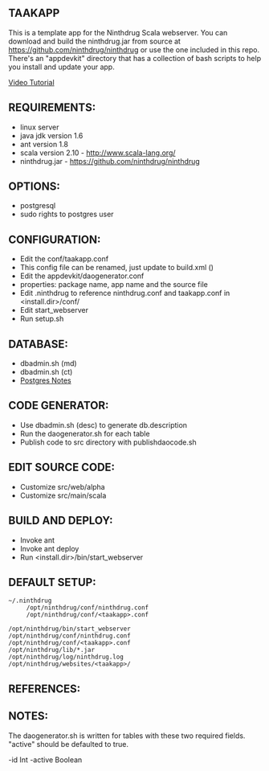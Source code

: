 ## TAAKAPP 
This is a template app for the Ninthdrug Scala webserver. You can download and build the ninthdrug.jar from source at https://github.com/ninthdrug/ninthdrug or use the one included in this repo. There's an "appdevkit" directory that has a collection of bash scripts to help you install and update your app.

[Video Tutorial](http://youtu.be/4Y3x2uriPhU)

## REQUIREMENTS:

* linux server
* java jdk version 1.6
* ant version 1.8
* scala version 2.10 - http://www.scala-lang.org/
*  ninthdrug.jar - https://github.com/ninthdrug/ninthdrug

## OPTIONS:

* postgresql
* sudo rights to postgres user

## CONFIGURATION:

* Edit the conf/taakapp.conf
* This config file can be renamed, just update to build.xml (<property file="conf/taakapp.conf"/>)
* Edit the appdevkit/daogenerator.conf
* properties: package name, app name and the source file
* Edit .ninthdrug to reference ninthdrug.conf and taakapp.conf in <install.dir>/conf/
* Edit start_webserver
* Run setup.sh

## DATABASE:

* dbadmin.sh (md) 
* dbadmin.sh (ct)
* [Postgres Notes](https://github.com/kyledinh/toolkit/wiki/Postgres)

## CODE GENERATOR:
 
* Use dbadmin.sh (desc) to generate db.description
* Run the daogenerator.sh <tablename> for each table
* Publish code to src directory with publishdaocode.sh

## EDIT SOURCE CODE:

* Customize src/web/alpha
* Customize src/main/scala

## BUILD AND DEPLOY:

* Invoke ant
* Invoke ant deploy
* Run <install.dir>/bin/start_webserver
 

## DEFAULT SETUP:
```
~/.ninthdrug
     /opt/ninthdrug/conf/ninthdrug.conf
     /opt/ninthdrug/conf/<taakapp>.conf
     
/opt/ninthdrug/bin/start_webserver
/opt/ninthdrug/conf/ninthdrug.conf
/opt/ninthdrug/conf/<taakapp>.conf
/opt/ninthdrug/lib/*.jar
/opt/ninthdrug/log/ninthdrug.log
/opt/ninthdrug/websites/<taakapp>/
```

## REFERENCES:



## NOTES:

The daogenerator.sh is written for tables with these two required fields. "active" should
be defaulted to true.

  -id Int
  -active Boolean


